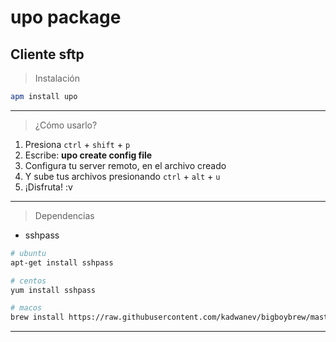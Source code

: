 # upo package

## Cliente sftp

> Instalación

```bash
apm install upo
```

--------------------------------------------------------------------------------

> ¿Cómo usarlo?

1. Presiona `ctrl` + `shift` + `p`
2. Escribe: **upo create config file**
3. Configura tu server remoto, en el archivo creado
4. Y sube tus archivos presionando `ctrl` + `alt` + `u`
5. ¡Disfruta! :v

--------------------------------------------------------------------------------

> Dependencias

- sshpass

```bash
# ubuntu
apt-get install sshpass

# centos
yum install sshpass

# macos
brew install https://raw.githubusercontent.com/kadwanev/bigboybrew/master/Library/Formula/sshpass.rb
```

--------------------------------------------------------------------------------
